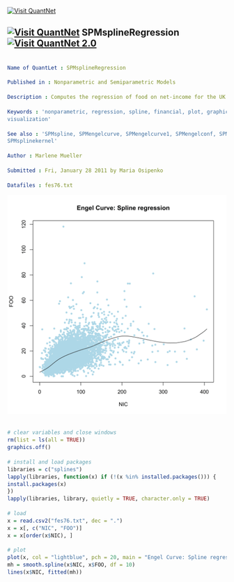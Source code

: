 
[<img src="https://github.com/QuantLet/Styleguide-and-Validation-procedure/blob/master/pictures/banner.png" alt="Visit QuantNet">](http://quantlet.de/index.php?p=info)

## [<img src="https://github.com/QuantLet/Styleguide-and-Validation-procedure/blob/master/pictures/qloqo.png" alt="Visit QuantNet">](http://quantlet.de/) **SPMsplineRegression** [<img src="https://github.com/QuantLet/Styleguide-and-Validation-procedure/blob/master/pictures/QN2.png" width="60" alt="Visit QuantNet 2.0">](http://quantlet.de/d3/ia)

```yaml

Name of QuantLet : SPMsplineRegression

Published in : Nonparametric and Semiparametric Models

Description : Computes the regression of food on net-income for the UK 1976 expenditure data.

Keywords : 'nonparametric, regression, spline, financial, plot, graphical representation, data
visualization'

See also : 'SPMspline, SPMengelcurve, SPMengelcurve1, SPMengelconf, SPMengelconfsample,
SPMsplinekernel'

Author : Marlene Mueller

Submitted : Fri, January 28 2011 by Maria Osipenko

Datafiles : fes76.txt

```

![Picture1](SPMsplineRegression-1.png)


```r

# clear variables and close windows
rm(list = ls(all = TRUE))
graphics.off()

# install and load packages
libraries = c("splines")
lapply(libraries, function(x) if (!(x %in% installed.packages())) {
install.packages(x)
})
lapply(libraries, library, quietly = TRUE, character.only = TRUE)

# load
x = read.csv2("fes76.txt", dec = ".")
x = x[, c("NIC", "FOO")]
x = x[order(x$NIC), ]

# plot
plot(x, col = "lightblue", pch = 20, main = "Engel Curve: Spline regression")
mh = smooth.spline(x$NIC, x$FOO, df = 10)
lines(x$NIC, fitted(mh))

```
